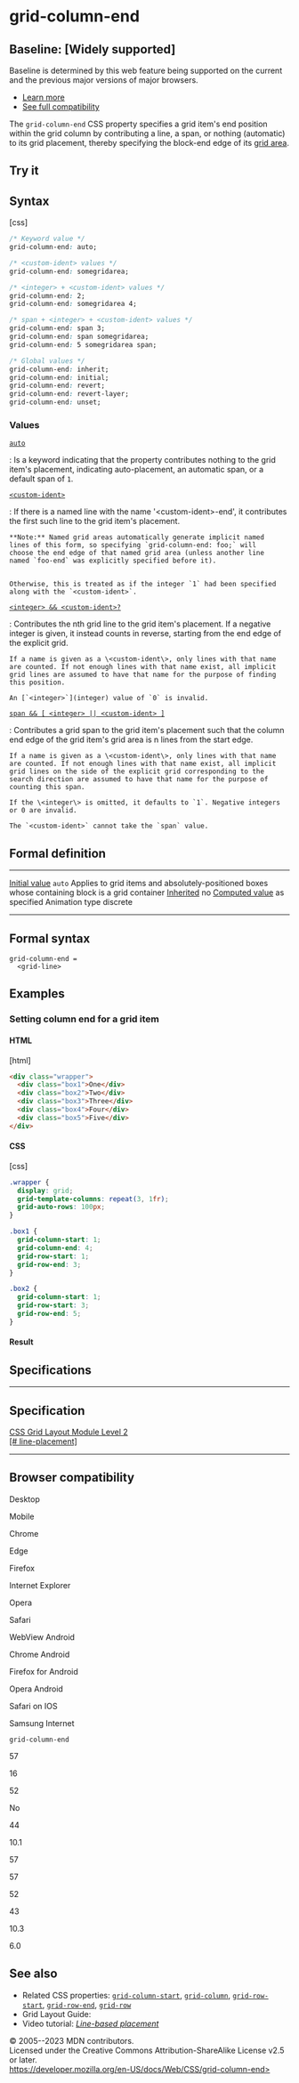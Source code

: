 grid-column-end
===============

Baseline: [Widely supported]
---------------------------------------

Baseline is determined by this web feature being supported on the
current and the previous major versions of major browsers.

- [Learn
    more](https://developer.mozilla.org/en-US/blog/baseline-unified-view-stable-web-features/)
- [See full compatibility](#browser_compatibility)

The `grid-column-end` CSS property specifies a grid item\'s end position
within the grid column by contributing a line, a span, or nothing
(automatic) to its grid placement, thereby specifying the block-end edge
of its [grid
area](https://developer.mozilla.org/en-US/docs/Glossary/Grid_Areas).

Try it
------

Syntax
------

[css]

```css
/* Keyword value */
grid-column-end: auto;

/* <custom-ident> values */
grid-column-end: somegridarea;

/* <integer> + <custom-ident> values */
grid-column-end: 2;
grid-column-end: somegridarea 4;

/* span + <integer> + <custom-ident> values */
grid-column-end: span 3;
grid-column-end: span somegridarea;
grid-column-end: 5 somegridarea span;

/* Global values */
grid-column-end: inherit;
grid-column-end: initial;
grid-column-end: revert;
grid-column-end: revert-layer;
grid-column-end: unset;
```

### Values

[`auto`](#auto)

:   Is a keyword indicating that the property contributes nothing to the
    grid item\'s placement, indicating auto-placement, an automatic
    span, or a default span of `1`.

[`<custom-ident>`](#custom-ident)

:   If there is a named line with the name \'\<custom-ident\>-end\', it
    contributes the first such line to the grid item\'s placement.

    **Note:** Named grid areas automatically generate implicit named
    lines of this form, so specifying `grid-column-end: foo;` will
    choose the end edge of that named grid area (unless another line
    named `foo-end` was explicitly specified before it).
    

    Otherwise, this is treated as if the integer `1` had been specified
    along with the `<custom-ident>`.

[`<integer> && <custom-ident>?`](#integer_custom-ident)

:   Contributes the nth grid line to the grid item\'s placement. If a
    negative integer is given, it instead counts in reverse, starting
    from the end edge of the explicit grid.

    If a name is given as a \<custom-ident\>, only lines with that name
    are counted. If not enough lines with that name exist, all implicit
    grid lines are assumed to have that name for the purpose of finding
    this position.

    An [`<integer>`](integer) value of `0` is invalid.

[`span && [ <integer> || <custom-ident> ]`](#span_integer_custom-ident_)

:   Contributes a grid span to the grid item\'s placement such that the
    column end edge of the grid item\'s grid area is n lines from the
    start edge.

    If a name is given as a \<custom-ident\>, only lines with that name
    are counted. If not enough lines with that name exist, all implicit
    grid lines on the side of the explicit grid corresponding to the
    search direction are assumed to have that name for the purpose of
    counting this span.

    If the \<integer\> is omitted, it defaults to `1`. Negative integers
    or 0 are invalid.

    The `<custom-ident>` cannot take the `span` value.

Formal definition
-----------------

  ---------------------------------- ---------------------------------------------------------------------------------------
  [Initial value](initial_value.md)     `auto`
  Applies to                         grid items and absolutely-positioned boxes whose containing block is a grid container
  [Inherited](inheritance.md)           no
  [Computed value](computed_value.md)   as specified
  Animation type                     discrete
  ---------------------------------- ---------------------------------------------------------------------------------------

Formal syntax
-------------

```
grid-column-end = 
  <grid-line>  
```

Examples
--------

### Setting column end for a grid item

#### HTML

[html]

```html
<div class="wrapper">
  <div class="box1">One</div>
  <div class="box2">Two</div>
  <div class="box3">Three</div>
  <div class="box4">Four</div>
  <div class="box5">Five</div>
</div>
```

#### CSS

[css]

```css
.wrapper {
  display: grid;
  grid-template-columns: repeat(3, 1fr);
  grid-auto-rows: 100px;
}

.box1 {
  grid-column-start: 1;
  grid-column-end: 4;
  grid-row-start: 1;
  grid-row-end: 3;
}

.box2 {
  grid-column-start: 1;
  grid-row-start: 3;
  grid-row-end: 5;
}
```

#### Result

Specifications
--------------

  -----------------------------------------------------------------------------

Specification
  -----------------------------------------------------------------------------

  [CSS Grid Layout Module Level 2\
  [\#
  line-placement]](https://drafts.csswg.org/css-grid/#line-placement)

  -----------------------------------------------------------------------------

Browser compatibility
---------------------

Desktop

Mobile

Chrome

Edge

Firefox

Internet Explorer

Opera

Safari

WebView Android

Chrome Android

Firefox for Android

Opera Android

Safari on IOS

Samsung Internet

`grid-column-end`

57

16

52

No

44

10.1

57

57

52

43

10.3

6.0

See also
--------

- Related CSS properties: [`grid-column-start`](grid-column-start.md),
    [`grid-column`](grid-column.md), [`grid-row-start`](grid-row-start.md),
    [`grid-row-end`](grid-row-end.md), [`grid-row`](grid-row.md)
- Grid Layout Guide: *[](grid_layout_using_line-based_placement.md)*
- Video tutorial: *[Line-based
    placement](https://gridbyexample.com/video/series-line-based-placement/)*

© 2005--2023 MDN contributors.\
Licensed under the Creative Commons Attribution-ShareAlike License v2.5
or later.\
https://developer.mozilla.org/en-US/docs/Web/CSS/grid-column-end>

